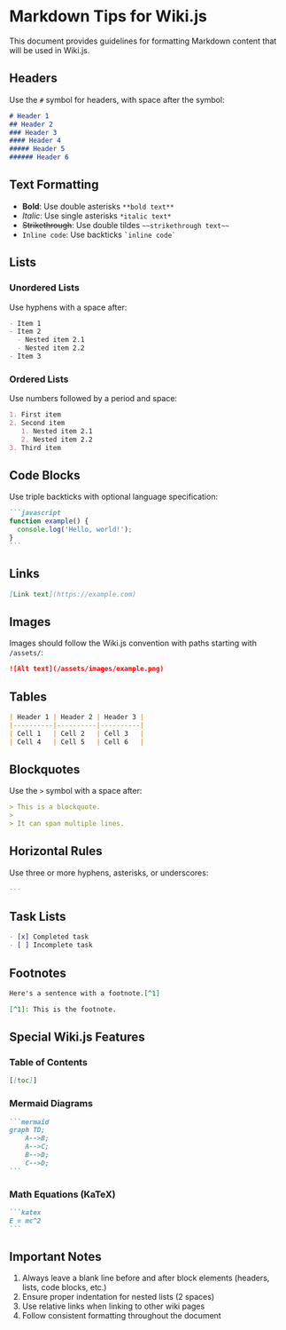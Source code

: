 # Markdown Tips for Wiki.js

This document provides guidelines for formatting Markdown content that will be used in Wiki.js.

## Headers

Use the `#` symbol for headers, with space after the symbol:

```markdown
# Header 1
## Header 2
### Header 3
#### Header 4
##### Header 5
###### Header 6
```

## Text Formatting

- **Bold**: Use double asterisks `**bold text**`
- *Italic*: Use single asterisks `*italic text*`
- ~~Strikethrough~~: Use double tildes `~~strikethrough text~~`
- `Inline code`: Use backticks `` `inline code` ``

## Lists

### Unordered Lists

Use hyphens with a space after:

```markdown
- Item 1
- Item 2
  - Nested item 2.1
  - Nested item 2.2
- Item 3
```

### Ordered Lists

Use numbers followed by a period and space:

```markdown
1. First item
2. Second item
   1. Nested item 2.1
   2. Nested item 2.2
3. Third item
```

## Code Blocks

Use triple backticks with optional language specification:

````markdown
```javascript
function example() {
  console.log('Hello, world!');
}
```
````

## Links

```markdown
[Link text](https://example.com)
```

## Images

Images should follow the Wiki.js convention with paths starting with `/assets/`:

```markdown
![Alt text](/assets/images/example.png)
```

## Tables

```markdown
| Header 1 | Header 2 | Header 3 |
|----------|----------|----------|
| Cell 1   | Cell 2   | Cell 3   |
| Cell 4   | Cell 5   | Cell 6   |
```

## Blockquotes

Use the `>` symbol with a space after:

```markdown
> This is a blockquote.
> 
> It can span multiple lines.
```

## Horizontal Rules

Use three or more hyphens, asterisks, or underscores:

```markdown
---
```

## Task Lists

```markdown
- [x] Completed task
- [ ] Incomplete task
```

## Footnotes

```markdown
Here's a sentence with a footnote.[^1]

[^1]: This is the footnote.
```

## Special Wiki.js Features

### Table of Contents

```markdown
[[toc]]
```

### Mermaid Diagrams

````markdown
```mermaid
graph TD;
    A-->B;
    A-->C;
    B-->D;
    C-->D;
```
````

### Math Equations (KaTeX)

````markdown
```katex
E = mc^2
```
````

## Important Notes

1. Always leave a blank line before and after block elements (headers, lists, code blocks, etc.)
2. Ensure proper indentation for nested lists (2 spaces)
3. Use relative links when linking to other wiki pages
4. Follow consistent formatting throughout the document